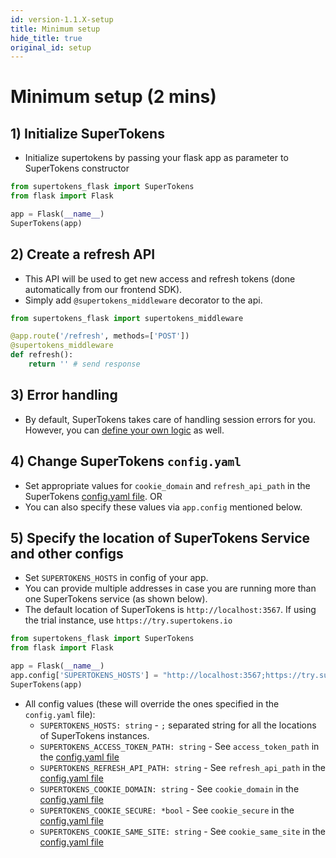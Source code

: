 ```yaml
---
id: version-1.1.X-setup
title: Minimum setup
hide_title: true
original_id: setup
---
```


# Minimum setup (2 mins)

## 1) Initialize SuperTokens
- Initialize supertokens by passing your flask app as parameter to SuperTokens constructor
```python
from supertokens_flask import SuperTokens
from flask import Flask

app = Flask(__name__)
SuperTokens(app)
```

## 2) Create a refresh API
- This API will be used to get new access and refresh tokens (done automatically from our frontend SDK).
- Simply add `@supertokens_middleware` decorator to the api.
```python
from supertokens_flask import supertokens_middleware

@app.route('/refresh', methods=['POST'])
@supertokens_middleware
def refresh():
    return '' # send response
```

## 3) Error handling
- By default, SuperTokens takes care of handling session errors for you. However, you can [define your own logic](./custom_error_handling) as well.

## 4) Change SuperTokens `config.yaml`
- Set appropriate values for `cookie_domain` and `refresh_api_path` in the SuperTokens [config.yaml file](/docs/pro/configuration/core#optional-config-values). OR
- You can also specify these values via `app.config` mentioned below.

## 5) Specify the location of SuperTokens Service and other configs
- Set `SUPERTOKENS_HOSTS` in config of your app.
- You can provide multiple addresses in case you are running more than one SuperTokens service (as shown below).
- The default location of SuperTokens is `http://localhost:3567`. If using the trial instance, use `https://try.supertokens.io`
```python
from supertokens_flask import SuperTokens
from flask import Flask

app = Flask(__name__)
app.config['SUPERTOKENS_HOSTS'] = "http://localhost:3567;https://try.supertokens.io"
SuperTokens(app)
```

- All config values (these will override the ones specified in the `config.yaml` file):
    - ```SUPERTOKENS_HOSTS: string``` - `;` separated string for all the locations of SuperTokens instances.
    - ```SUPERTOKENS_ACCESS_TOKEN_PATH: string``` - See `access_token_path` in the [config.yaml file](/docs/pro/configuration/core#optional-config-values)
    - ```SUPERTOKENS_REFRESH_API_PATH: string``` - See `refresh_api_path` in the [config.yaml file](/docs/pro/configuration/core#optional-config-values)
    - ```SUPERTOKENS_COOKIE_DOMAIN: string``` - See `cookie_domain` in the [config.yaml file](/docs/pro/configuration/core#optional-config-values)
    - ```SUPERTOKENS_COOKIE_SECURE: *bool``` - See `cookie_secure` in the [config.yaml file](/docs/pro/configuration/core#optional-config-values)
    - ```SUPERTOKENS_COOKIE_SAME_SITE: string``` - See `cookie_same_site` in the [config.yaml file](/docs/pro/configuration/core#optional-config-values)